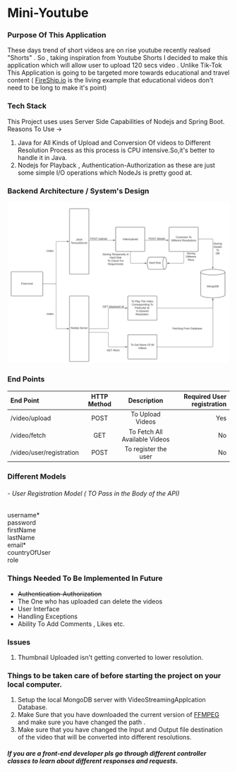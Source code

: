 # Mini-Youtube
### Purpose Of This Application 
These days trend of short videos are on rise youtube recently realsed "Shorts" . So , taking inspiration from Youtube Shorts I decided to make this application which will allow user to upload 120 secs video .
Unlike Tik-Tok This Application is going to be targeted more towards educational and travel content ( [FireShip.io](https://www.youtube.com/channel/UCsBjURrPoezykLs9EqgamOA) is the living example that educational videos don't need to be long to make it's point)

### Tech Stack
This Project uses uses Server Side Capabilities of Nodejs and Spring Boot.       
Reasons To Use ->    
1) Java for All Kinds of Upload and Conversion Of videos to Different Resolution Process as this process is CPU intensive.So,it's better to handle it in Java.
2) Nodejs for Playback , Authentication-Authorization as these are just some simple I/O operations which NodeJs is pretty good at.

### Backend Architecture / System's Design
![System's Design](Architecture1.JPG)

### End Points
| End Point          | HTTP Method   |           Description                   |  Required User registration |
| :---               |    :----:     |          :---:                           | ---:   |
| /video/upload      | POST          | To Upload Videos                        |  Yes |
| /video/fetch       | GET           | To Fetch All Available Videos           | No   |
| /video/user/registration | POST | To register the user |  No |

### Different Models 
###### - User Registration Model ( TO Pass in the Body of the API)
username*  
password  
firstName  
lastName  
email*    
countryOfUser   
role   


### Things Needed To Be Implemented In Future 
- ~~Authentication-Authorization~~
- The One who has uploaded can delete the videos
- User Interface
- Handling Exceptions  
- Ability To Add Comments , Likes etc.

### Issues
1) Thumbnail Uploaded isn't getting converted to lower resolution.

### Things to be taken care of before starting the project on your local computer.
1) Setup the local MongoDB server with VideoStreamingApplcation Database.
2) Make Sure that you have downloaded the current version of [FFMPEG](https://www.ffmpeg.org/download.html) and make sure you have changed the path . 
3) Make sure that you have changed the Input and Output file destination of the video that will be converted into different resolutions.


##### If you are a front-end developer pls go through different controller classes to learn about different responses and requests.


